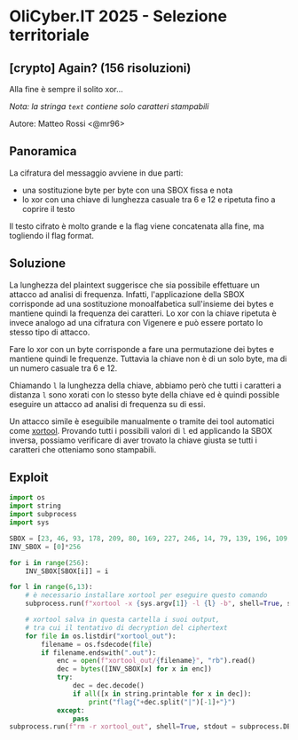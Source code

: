 # OliCyber.IT 2025 - Selezione territoriale

## [crypto] Again? (156 risoluzioni)

Alla fine è sempre il solito xor...

_Nota: la stringa `text` contiene solo caratteri stampabili_

Autore: Matteo Rossi <@mr96>

## Panoramica

La cifratura del messaggio avviene in due parti:

- una sostituzione byte per byte con una SBOX fissa e nota
- lo xor con una chiave di lunghezza casuale tra 6 e 12 e ripetuta fino a coprire il testo

Il testo cifrato è molto grande e la flag viene concatenata alla fine, ma togliendo il flag format.

## Soluzione

La lunghezza del plaintext suggerisce che sia possibile effettuare un attacco ad analisi di frequenza. Infatti, l'applicazione della SBOX corrisponde ad una sostituzione monoalfabetica sull'insieme dei bytes e mantiene quindi la frequenza dei caratteri. Lo xor con la chiave ripetuta è invece analogo ad una cifratura con Vigenere e può essere portato lo stesso tipo di attacco.

Fare lo xor con un byte corrisponde a fare una permutazione dei bytes e mantiene quindi le frequenze. Tuttavia la chiave non è di un solo byte, ma di un numero casuale tra 6 e 12.

Chiamando `l` la lunghezza della chiave, abbiamo però che tutti i caratteri a distanza `l` sono xorati con lo stesso byte della chiave ed è quindi possible eseguire un attacco ad analisi di frequenza su di essi.

Un attacco simile è eseguibile manualmente o tramite dei tool automatici come [xortool](https://github.com/hellman/xortool). Provando tutti i possibili valori di `l` ed applicando la SBOX inversa, possiamo verificare di aver trovato la chiave giusta se tutti i caratteri che otteniamo sono stampabili.

## Exploit

```py
import os
import string
import subprocess
import sys

SBOX = [23, 46, 93, 178, 209, 80, 169, 227, 246, 14, 79, 139, 196, 109, 176, 76, 188, 74, 163, 187, 130, 110, 101, 241, 202, 239, 53, 117, 114, 72, 131, 217, 71, 55, 253, 45, 212, 191, 59, 30, 104, 190, 251, 20, 94, 211, 84, 85, 68, 73, 237, 205, 174, 97, 197, 199, 36, 180, 100, 215, 107, 62, 89, 81, 111, 119, 32, 156, 214, 88, 183, 238, 18, 125, 231, 92, 127, 219, 138, 193, 141, 103, 37, 236, 157, 41, 158, 135, 120, 9, 250, 172, 106, 136, 2, 123, 247, 248, 26, 52, 54, 57, 204, 232, 7, 15, 140, 66, 245, 170, 144, 22, 203, 1, 56, 167, 34, 244, 137, 19, 225, 143, 6, 184, 10, 60, 151, 165, 91, 40, 133, 70, 128, 121, 220, 16, 152, 13, 58, 185, 254, 154, 198, 113, 160, 132, 206, 50, 122, 116, 192, 179, 153, 47, 95, 200, 112, 145, 5, 126, 105, 243, 164, 181, 146, 161, 129, 3, 48, 182, 189, 33, 148, 162, 69, 43, 234, 35, 39, 63, 150, 142, 61, 90, 64, 78, 42, 83, 21, 155, 168, 229, 96, 173, 208, 207, 221, 82, 242, 240, 27, 4, 186, 115, 17, 51, 159, 175, 75, 201, 44, 29, 218, 216, 108, 8, 99, 28, 102, 118, 24, 230, 195, 86, 226, 166, 11, 0, 171, 65, 228, 38, 223, 31, 67, 77, 49, 194, 124, 249, 222, 177, 252, 98, 235, 12, 210, 134, 233, 87, 255, 147, 149, 213, 25, 224]
INV_SBOX = [0]*256

for i in range(256):
    INV_SBOX[SBOX[i]] = i

for l in range(6,13):
    # è necessario installare xortool per eseguire questo comando
    subprocess.run(f"xortool -x {sys.argv[1]} -l {l} -b", shell=True, stdout = subprocess.DEVNULL)

    # xortool salva in questa cartella i suoi output,
    # tra cui il tentativo di decryption del ciphertext
    for file in os.listdir("xortool_out"):
        filename = os.fsdecode(file)
        if filename.endswith(".out"): 
            enc = open(f"xortool_out/{filename}", "rb").read()
            dec = bytes([INV_SBOX[x] for x in enc])
            try:
                dec = dec.decode()
                if all([x in string.printable for x in dec]):
                    print("flag{"+dec.split("|")[-1]+"}")
            except:
                pass
subprocess.run(f"rm -r xortool_out", shell=True, stdout = subprocess.DEVNULL)
```
